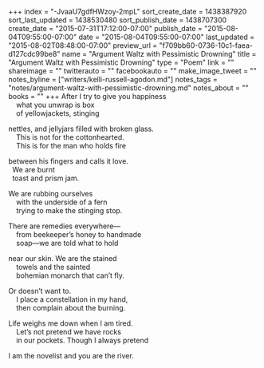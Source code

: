 +++
index = "-JvaaU7gdfHWzoy-2mpL"
sort_create_date = 1438387920
sort_last_updated = 1438530480
sort_publish_date = 1438707300
create_date = "2015-07-31T17:12:00-07:00"
publish_date = "2015-08-04T09:55:00-07:00"
date = "2015-08-04T09:55:00-07:00"
last_updated = "2015-08-02T08:48:00-07:00"
preview_url = "f709bb60-0736-10c1-faea-d127cdc99be8"
name = "Argument Waltz with Pessimistic Drowning"
title = "Argument Waltz with Pessimistic Drowning"
type = "Poem"
link = ""
shareimage = ""
twitterauto = ""
facebookauto = ""
make_image_tweet = ""
notes_byline = ["writers/kelli-russell-agodon.md"]
notes_tags = "notes/argument-waltz-with-pessimistic-drowning.md"
notes_about = ""
books = ""
+++
After I try to give you happiness<br>
&nbsp;&nbsp;&nbsp;&nbsp;what you unwrap is box<br>
&nbsp;&nbsp;&nbsp;&nbsp;of yellowjackets, stinging

nettles, and jellyjars filled with broken glass.<br>
&nbsp;&nbsp;&nbsp;&nbsp;This is not for the cottonhearted.<br>
&nbsp;&nbsp;&nbsp;&nbsp;This is for the man who holds fire

between his fingers and calls it love.<br> 
&nbsp;&nbsp;We are burnt<br>
&nbsp;&nbsp;toast and prism jam.
    
We are rubbing ourselves<br>
&nbsp;&nbsp;&nbsp;&nbsp;with the underside of a fern<br> 
&nbsp;&nbsp;&nbsp;&nbsp;trying to make the stinging stop.

There are remedies everywhere—<br>
&nbsp;&nbsp;&nbsp;&nbsp;from beekeeper’s honey to handmade<br> 
&nbsp;&nbsp;&nbsp;&nbsp;soap—we are told what to hold
    
near our skin. We are the stained<br> 
&nbsp;&nbsp;&nbsp;&nbsp;towels and the sainted<br> 
&nbsp;&nbsp;&nbsp;&nbsp;bohemian monarch that can’t fly.
    
Or doesn’t want to.<br>
&nbsp;&nbsp;&nbsp;&nbsp;I place a constellation in my hand,<br> 
&nbsp;&nbsp;&nbsp;&nbsp;then complain about the burning.
    
Life weighs me down when I am tired.<br> 
&nbsp;&nbsp;&nbsp;&nbsp;Let’s not pretend we have rocks<br>
&nbsp;&nbsp;&nbsp;&nbsp;in our pockets. Though I always pretend
    
I am the novelist and you are the river.